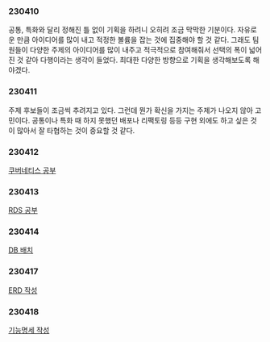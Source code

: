 
### 230410
공통, 특화와 달리 정해진 틀 없이 기획을 하려니 오히려 조금 막막한 기분이다. 자유로운 만큼 아이디어를 많이 내고 적정한 볼륨을 잡는 것에 집중해야 할 것 같다. 그래도 팀원들이 다양한 주제의 아이디어를 많이 내주고 적극적으로 참여해줘서 선택의 폭이 넓어진 것 같아 다행이라는 생각이 들었다. 최대한 다양한 방향으로 기획을 생각해보도록 해야겠다. 

### 230411
주제 후보들이 조금씩 추려지고 있다. 그런데 뭔가 확신을 가지는 주제가 나오지 않아 고민이다. 공통이나 특화 때 하지 못했던 배포나 리팩토링 등등 구현 외에도 하고 싶은 것이 많아서 잘 타협하는 것이 중요할 것 같다. 

### 230412
[쿠버네티스 공부](https://scarlet-biplane-82e.notion.site/230415-SAT-4815989e80764d4e9143b07c1595ca67)

### 230413
[RDS 공부](https://scarlet-biplane-82e.notion.site/rds-916d667cb4ec4261b76fdaf5898c5afa)

### 230414
[DB 배치](https://hello-jay-study.notion.site/DB-Batch-2c9ad806d580421fa8239f51cfce8255)

### 230417
[ERD 작성](https://subsequent-coelurus-2e0.notion.site/ERD-c7b8d3a237f244539e3a67aef6e2c443)

### 230418
[기능명세 작성](https://subsequent-coelurus-2e0.notion.site/93900bcdf7b644829b23d4ef011e01e9)
